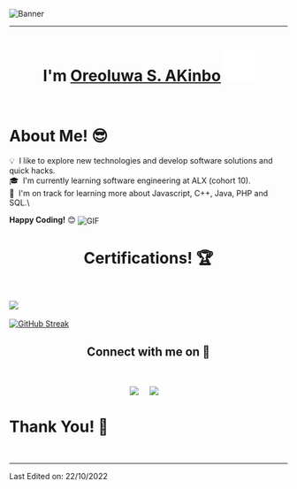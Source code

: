 ![Banner](https://user-images.githubusercontent.com/81799182/197330409-0fa9a059-20f3-4aac-a589-4f6894658cc8.png)
</p>
<hr>
<h1 align="center">I'm <a href="https://github.com/KingHorey">Oreoluwa S. AKinbo<a><img src="https://github.com/Kathryn-Jie/Kathryn-Jie/blob/main/wave.gif" width="60px"/></h1>
<Br>
<h1>About Me! 😎</h1>

💡 &nbsp;I like to explore new technologies and develop software solutions and quick hacks.\
🎓 &nbsp;I'm currently learning software engineering at ALX (cohort 10).\
🌱 &nbsp;I'm on track for learning more about Javascript, C++, Java, PHP and SQL.\

<!--📄 &nbsp;Please have a look at my [Résumé](https://www.adityavsingh.com/resume.html) for more details about me. I'm open to feedback and suggestions!-->
**Happy Coding!** 😊
 <img align="center" top="500" height="300" width="400" alt="GIF" src="https://media.giphy.com/media/SWoSkN6DxTszqIKEqv/giphy.gif">
</p>
<!-- <h1 align="center">Skills I have! 🤸‍♂</h1>
<Br>
  
|![](https://img.shields.io/badge/Machine%20Learning-brightgreen?style=for-the-badge)|![](https://img.shields.io/badge/ML-Supervized%20Learning-brightgreen?style=for-the-badge)|![](https://img.shields.io/badge/ML-Unsupervized%20Learning-brightgreen?style=for-the-badge)|![](https://img.shields.io/badge/Web%20Scraping-red?style=for-the-badge)|![](https://img.shields.io/badge/Dashboards-red?style=for-the-badge)|
|---|---|---|---|---|
|![](https://img.shields.io/badge/Data%20Science-blue?style=for-the-badge)|![](https://img.shields.io/badge/DS-Data%20Cleaning-blue?style=for-the-badge)|![](https://img.shields.io/badge/DS-Data%20Analysis-blue?style=for-the-badge)|![](https://img.shields.io/badge/DS-Data%20Visualization-blue?style=for-the-badge)|![](https://img.shields.io/badge/And%20More!-yellow?style=for-the-badge)|
  
  
<Br>
<hr style="border-style; dotted">
<Br>
<h1>Tools I use! 🛠️</h1>
<Br>
![](https://img.shields.io/badge/HTML5-E34F26?style=for-the-badge&logo=html5&logoColor=white)
|![](https://img.shields.io/badge/Python-FFD43B?style=for-the-badge&logo=python&logoColor=darkgreen)|![](https://img.shields.io/badge/TensorFlow-FF6F00?style=for-the-badge&logo=TensorFlow&logoColor=white)|![](https://img.shields.io/badge/scikit_learn-F7931E?style=for-the-badge&logo=scikit-learn&logoColor=white)|![](https://img.shields.io/badge/Keras-D00000?style=for-the-badge&logo=Keras&logoColor=white)|![](https://img.shields.io/badge/Jupyter-F37626.svg?&style=for-the-badge&logo=Jupyter&logoColor=white)|
|---|---|---|---|---|
|![](https://img.shields.io/badge/conda-342B029.svg?&style=for-the-badge&logo=anaconda&logoColor=white)|![](https://img.shields.io/badge/Pandas-2C2D72?style=for-the-badge&logo=pandas&logoColor=white)|![](https://img.shields.io/badge/Numpy-777BB4?style=for-the-badge&logo=numpy&logoColor=white)|![](https://img.shields.io/badge/Plotly-239120?style=for-the-badge&logo=plotly&logoColor=white)|![](https://img.shields.io/badge/And%20More!-yellow?style=for-the-badge)|
  

<Br>
<hr>
<Br>
<h1>Some of my Projects! 🎨</h1>
<Br>
  
[![ReadMe Card](https://github-readme-stats.vercel.app/api/pin/?username=Aryagm&repo=California_Housing_Prices)](https://github.com/Aryagm/California_Housing_Prices)

<Br>
<hr>
<Br> !-->
<h1 align = 'center'> Certifications! 🏆</h1>
<Br>
  
[![](https://img.shields.io/badge/Git%20and%20Github%20Essentials-red?style=for-the-badge)](https://github.com/KingHorey/KingHorey/files/9843948/certificate-of-completion-for-git-and-github-essentials.1.pdf)
<!--|[![](https://img.shields.io/badge/Intermediate%20Python-blue?style=for-the-badge)](https://raw.githubusercontent.com/Aryagm/Aryagm/main/Certificates/Intermediate%20Python-1.jpg)|[![](https://img.shields.io/badge/Machine%20Learning%20for%20Everyone-green?style=for-the-badge)](https://raw.githubusercontent.com/Aryagm/Aryagm/main/Certificates/Machine%20Learning%20for%20Everyone-1.jpg)|[![](https://img.shields.io/badge/Data%20Science%20Toolbox%20-I-orange?style=for-the-badge)](https://github.com/Aryagm/Aryagm/blob/main/Certificates/Data%20Science%20Toolbox%20-%20I-1.jpg)|
|---|---|---|---|
|[![](https://img.shields.io/badge/Data%20Science%20Toolbox%20-II-orange?style=for-the-badge)](https://github.com/Aryagm/Aryagm/blob/main/Certificates/Data%20Science%20Toolbox%20-%20II-1.jpg)|[![][certificate-of-completion-for-git-and-github-essentials (1).pdf]
(https://img.shields.io/badge/Statistical%20Thinking%20in%20Python-purple?style=for-the-badge)](https://raw.githubusercontent.com/Aryagm/Aryagm/main/Certificates/Statistical%20Thinking%20in%20Python-1.jpg)|[![](https://img.shields.io/badge/Supervized%20Learning%20with%20Sklearn-red?style=for-the-badge)](https://raw.githubusercontent.com/Aryagm/Aryagm/main/Certificates/Supervized%20Learning%20with%20Scikit-Learn-1.jpg)|[![](https://img.shields.io/badge/More%20on%20the%20Way!-yellow?style=for-the-badge)](https://github.com/Aryagm)|!-->

[![GitHub Streak](https://streak-stats.demolab.com?user=kinghorey&theme=gruvbox&hide_border=true)](https://git.io/streak-stats)
  
 <h2 align = 'center'> Connect with me on  🔗 </h2>
 <Br>
<p align="center">
<a href="https://www.linkedin.com/in/KingHorey" target="blank"><img align="center" src="https://img.shields.io/badge/Oreoluwa S. Akinbo-0077B5?style=for-the-badge&logo=linkedin&logoColor=white" /></a> &nbsp;&nbsp;&nbsp;  <a href="mailto:oreoluwaakinbo.oa@gmail.com" target="blank"><img align="center" src="https://img.shields.io/badge/oreoluwaakinbo-D14836?style=for-the-badge&logo=gmail&logoColor=white" /></a>    &nbsp;&nbsp;&nbsp;      <Br>

<h1>Thank You! 🤵 </h1>
<Br>
<hr>
Last Edited on: 22/10/2022
